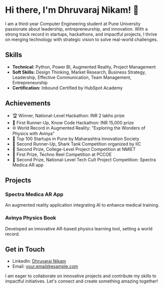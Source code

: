 # Hi there, I'm Dhruvaraj Nikam! 👋

I am a third-year Computer Engineering student at Pune University passionate about leadership, entrepreneurship, and innovation. With a strong track record in startups, hackathons, and impactful projects, I thrive on merging technology with strategic vision to solve real-world challenges.

## Skills

- **Technical:** Python, Power BI, Augmented Reality, Project Management
- **Soft Skills:** Design Thinking, Market Research, Business Strategy, Leadership, Effective Communication, Team Management, Entrepreneurship
- **Certification:** Inbound Certified by HubSpot Academy

## Achievements

- 🏆 Winner, National-Level Hackathon: INR 2 lakhs prize
- 🥈 First Runner-Up, Know Code Hackathon: INR 15,000 prize
- 🌐 World Record in Augmented Reality: "Exploring the Wonders of Physics with Avinya"
- 🚀 Top 100 Startups in Pune by Maharashtra Innovation Society
- 🦈 Second Runner-Up, Shark Tank Competition organized by IIC
- 🥈 Second Prize, College-Level Project Competition at NMIET
- 🏅 First Prize, Techno Reel Competition at PCCOE
- 🥈 Second Prize, National-Level Tech Cult Project Competition: Spectra Medica AR app

## Projects

### Spectra Medica AR App
An augmented reality application integrating AI to enhance medical training.

### Avinya Physics Book
Developed an innovative AR-based physics learning tool, setting a world record.

## Get in Touch

- LinkedIn: [Dhruvaraj Nikam](https://www.linkedin.com/in/dhruvarajnikam/)
- Email: your.email@example.com

I am eager to collaborate on innovative projects and contribute my skills to impactful initiatives. Let's connect and create something amazing together!
